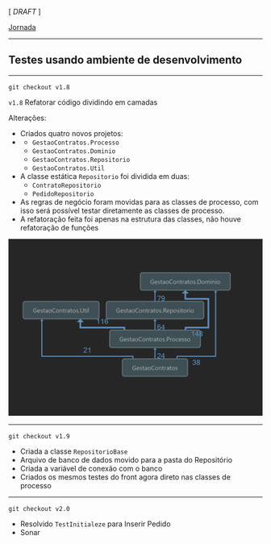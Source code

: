 [ _DRAFT_ ]

[Jornada](jornada)

---

## Testes usando ambiente de desenvolvimento

---

```
git checkout v1.8
```

`v1.8` Refatorar código dividindo em camadas

Alterações:
- Criados quatro novos projetos:
- - `GestaoContratos.Processo`
  - `GestaoContratos.Dominio`
  - `GestaoContratos.Repositorio`
  - `GestaoContratos.Util`
- A classe estática `Repositorio` foi dividida em duas:
  - `ContratoRepositorio`
  - `PedidoRepositorio`
- As regras de negócio foram movidas para as classes de processo, com isso será possível testar diretamente as classes de processo.
- A refatoração feita foi apenas na estrutura das classes, não houve refatoração de funções

![Diagrama de dependências](jornada-2/diagrama-dependencias.png)

---

```
git checkout v1.9
```

- Criada a classe `RepositorioBase`
- Arquivo de banco de dados movido para a pasta do Repositório
- Criada a variável de conexão com o banco
- Criados os mesmos testes do front agora direto nas classes de processo

---

```
git checkout v2.0
```

- Resolvido `TestInitialeze` para Inserir Pedido
- Sonar